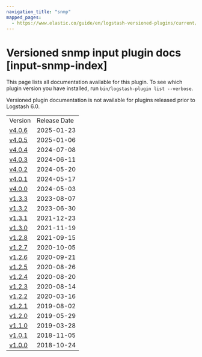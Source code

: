 ```yaml
---
navigation_title: "snmp"
mapped_pages:
  - https://www.elastic.co/guide/en/logstash-versioned-plugins/current/input-snmp-index.html
---
```


# Versioned snmp input plugin docs [input-snmp-index]

This page lists all documentation available for this plugin. To see which plugin version you have installed, run `bin/logstash-plugin list --verbose`.

Versioned plugin documentation is not available for plugins released prior to Logstash 6.0.

| | |
| :- | :- |
| Version | Release Date |
| [v4.0.6](v4-0-6-plugins-inputs-snmp.md) | 2025-01-23 |
| [v4.0.5](v4-0-5-plugins-inputs-snmp.md) | 2025-01-06 |
| [v4.0.4](v4-0-4-plugins-inputs-snmp.md) | 2024-07-08 |
| [v4.0.3](v4-0-3-plugins-inputs-snmp.md) | 2024-06-11 |
| [v4.0.2](v4-0-2-plugins-inputs-snmp.md) | 2024-05-20 |
| [v4.0.1](v4-0-1-plugins-inputs-snmp.md) | 2024-05-17 |
| [v4.0.0](v4-0-0-plugins-inputs-snmp.md) | 2024-05-03 |
| [v1.3.3](v1-3-3-plugins-inputs-snmp.md) | 2023-08-07 |
| [v1.3.2](v1-3-2-plugins-inputs-snmp.md) | 2023-06-30 |
| [v1.3.1](v1-3-1-plugins-inputs-snmp.md) | 2021-12-23 |
| [v1.3.0](v1-3-0-plugins-inputs-snmp.md) | 2021-11-19 |
| [v1.2.8](v1-2-8-plugins-inputs-snmp.md) | 2021-09-15 |
| [v1.2.7](v1-2-7-plugins-inputs-snmp.md) | 2020-10-05 |
| [v1.2.6](v1-2-6-plugins-inputs-snmp.md) | 2020-09-21 |
| [v1.2.5](v1-2-5-plugins-inputs-snmp.md) | 2020-08-26 |
| [v1.2.4](v1-2-4-plugins-inputs-snmp.md) | 2020-08-20 |
| [v1.2.3](v1-2-3-plugins-inputs-snmp.md) | 2020-08-14 |
| [v1.2.2](v1-2-2-plugins-inputs-snmp.md) | 2020-03-16 |
| [v1.2.1](v1-2-1-plugins-inputs-snmp.md) | 2019-08-02 |
| [v1.2.0](v1-2-0-plugins-inputs-snmp.md) | 2019-05-29 |
| [v1.1.0](v1-1-0-plugins-inputs-snmp.md) | 2019-03-28 |
| [v1.0.1](v1-0-1-plugins-inputs-snmp.md) | 2018-11-05 |
| [v1.0.0](v1-0-0-plugins-inputs-snmp.md) | 2018-10-24 |
